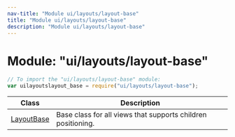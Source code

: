 ```yaml
---
nav-title: "Module ui/layouts/layout-base"
title: "Module ui/layouts/layout-base"
description: "Module ui/layouts/layout-base"
---
```

# Module: "ui/layouts/layout-base"

``` JavaScript
// To import the "ui/layouts/layout-base" module:
var uilayoutslayout_base = require("ui/layouts/layout-base");
```

Class | Description
------|------------
[LayoutBase](../../../ui/layouts/layout-base/LayoutBase.md) | Base class for all views that supports children positioning.